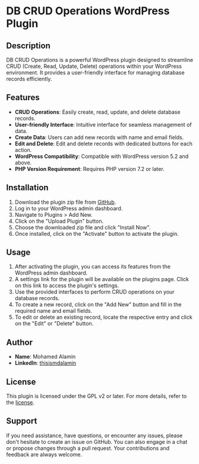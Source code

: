 # DB CRUD Operations WordPress Plugin

## Description
DB CRUD Operations is a powerful WordPress plugin designed to streamline CRUD (Create, Read, Update, Delete) operations within your WordPress environment. It provides a user-friendly interface for managing database records efficiently.

## Features
- **CRUD Operations**: Easily create, read, update, and delete database records.
- **User-friendly Interface**: Intuitive interface for seamless management of data.
- **Create Data**: Users can add new records with name and email fields.
- **Edit and Delete**: Edit and delete records with dedicated buttons for each action.
- **WordPress Compatibility**: Compatible with WordPress version 5.2 and above.
- **PHP Version Requirement**: Requires PHP version 7.2 or later.

## Installation
1. Download the plugin zip file from [GitHub](https://github.com/thisisalamin/crud-operations).
2. Log in to your WordPress admin dashboard.
3. Navigate to Plugins > Add New.
4. Click on the "Upload Plugin" button.
5. Choose the downloaded zip file and click "Install Now".
6. Once installed, click on the "Activate" button to activate the plugin.

## Usage
1. After activating the plugin, you can access its features from the WordPress admin dashboard.
2. A settings link for the plugin will be available on the plugins page. Click on this link to access the plugin's settings.
3. Use the provided interfaces to perform CRUD operations on your database records.
4. To create a new record, click on the "Add New" button and fill in the required name and email fields.
5. To edit or delete an existing record, locate the respective entry and click on the "Edit" or "Delete" button.

## Author
- **Name**: Mohamed Alamin
- **LinkedIn**: [thisismdalamin](https://www.linkedin.com/in/thisismdalamin/)

## License
This plugin is licensed under the GPL v2 or later. For more details, refer to the [license](https://www.linkedin.com/in/thisismdalamin/).

## Support
If you need assistance, have questions, or encounter any issues, please don't hesitate to create an issue on GitHub. You can also engage in a chat or propose changes through a pull request. Your contributions and feedback are always welcome.

